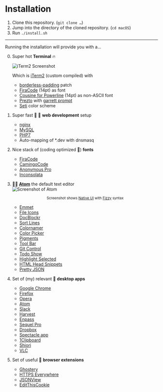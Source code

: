 # Installation

1. Clone this repository. (`git clone …`)
2. Jump into the directory of the cloned repository. (`cd macOS`)
3. Run `./install.sh`

---

Running the installation will provide you with a…

0. Super hot **Terminal** 🔥

    ![iTerm2 Screenshot](https://mzdr.github.io/macos/iTerm2.png)  

    Which is [iTerm2] (custom compiled) with

    - [borderless-padding] patch
    - [FiraCode] (14pt) as font
    - [Cousine for Powerline] (14pt) as non-ASCII font
    - [Prezto] with [garrett prompt]
    - [Seti] color scheme

0. Super fast 🚓 💨 **web development**  setup
    - [nginx]
    - [MySQL]
    - [PHP7]
    - Auto-mapping of *.dev with dnsmasq

0. Nice stack of (coding optimized 👀) **fonts**
    - [FiraCode]
    - [CamingoCode]
    - [Anonymous Pro]
    - [Inconsolata]

0. 💪🏻 **[Atom]** the default text editor  
    ![Screenshot of Atom](https://mzdr.github.io/macos/atom-light.png)  
    <p align="center"><sub>Screenshot shows <a href="https://atom.io/themes/native-ui">Native UI</a> with <a href="https://atom.io/themes/fizzy">Fizzy</a> syntax</sub></p>

    - [Emmet]
    - [File Icons]
    - [DocBlockr]
    - [Sort Lines]
    - [Colornamer]
    - [Color Picker]
    - [Pigments]
    - [Tool Bar]
    - [Git Control]
    - [Todo Show]
    - [Highlight Selected]
    - [HTML Head Snippets]
    - [Pretty JSON]

0. Set of (my) relevant 🍧 **desktop apps**
    - [Google Chrome]
    - [Firefox]
    - [Opera]
    - [Atom]
    - [Slack]
    - [Harvest]
    - [Enpass]
    - [Sequel Pro]
    - [Dropbox]
    - [Spectacle app]
    - [1Clipboard]
    - [Shiori]
    - [VLC]

0. Set of useful 🍻 **browser extensions**
    - [Ghostery]
    - [HTTPS Everywhere]
    - [JSONView]
    - [EditThisCookie]


<!-- Terminal -->
[iTerm2]: https://github.com/gnachman/iTerm2
[borderless-padding]: https://github.com/jaredculp/iterm2-borderless-padding
[Prezto]: https://github.com/sorin-ionescu/prezto
[garrett prompt]: https://github.com/chauncey-garrett/zsh-prompt-garrett
[Seti]: https://github.com/mbadolato/iTerm2-Color-Schemes/tree/master/schemes
[Cousine for Powerline]: https://github.com/powerline/fonts

<!-- Desktop apps -->
[Google Chrome]: https://www.google.de/chrome/
[Firefox]: https://www.mozilla.org/de/firefox/
[Opera]: https://www.opera.com/
[Atom]: https://atom.io/
[Slack]: https://slack.com/
[Harvest]: https://www.getharvest.com/
[Enpass]: https://www.enpass.io/
[Sequel Pro]: http://www.sequelpro.com/
[Dropbox]: https://www.dropbox.com/downloading
[Spectacle app]: https://www.spectacleapp.com/
[1Clipboard]: http://1clipboard.io/
[FileShuttle]: http://fileshuttle.io/
[Shiori]: https://aki-null.net/shiori/
[VLC]: https://www.videolan.org/vlc/
[Atom]: https://atom.io

<!-- Web development -->
[nginx]: https://nginx.org/
[MySQL]: https://www.mysql.com/
[PHP7]: https://secure.php.net/

<!-- Fonts -->
[FiraCode]: https://github.com/tonsky/FiraCode
[CamingoCode]: http://www.janfromm.de/typefaces/camingomono/camingocode/
[Anonymous Pro]: http://www.marksimonson.com/fonts/view/anonymous-pro
[Inconsolata]: http://levien.com/type/myfonts/inconsolata.html


<!-- Atom packages -->
[Emmet]: https://atom.io/packages/emmet
[File Icons]: https://atom.io/packages/file-icons
[DocBlockr]: https://atom.io/packages/docblockr
[Sort Lines]: https://atom.io/packages/sort-lines
[Todo Show]: https://atom.io/packages/todo-show
[Pigments]: https://atom.io/packages/pigments
[Highlight Selected]: https://atom.io/packages/highlight-selected
[HTML Head Snippets]: https://atom.io/packages/html-head-snippets
[Colornamer]: https://atom.io/packages/colornamer
[Color Picker]: https://atom.io/packages/color-picker
[Pretty JSON]: https://atom.io/packages/pretty-json
[Tool Bar]: https://atom.io/packages/tool-bar
[Git Control]: https://atom.io/packages/git-control

<!-- Browser extensions -->
[Ghostery]: https://www.ghostery.com/try-us/download-browser-extension/
[HTTPS Everywhere]: https://www.eff.org/de/https-everywhere
[JSONView]: http://jsonview.com/
[EditThisCookie]: http://www.editthiscookie.com/
